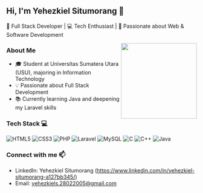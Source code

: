 ## Hi, I'm Yehezkiel Situmorang 👋 
🚀 Full Stack Developer | 💻 Tech Enthusiast | 🎯 Passionate about Web & Software Development

<img src="https://user-images.githubusercontent.com/74038190/212746035-d5c61762-973c-44c0-aec7-887f3b7690e3.gif" width="200" align="right">

### About Me
- 🎓 Student at Universitas Sumatera Utara (USU), majoring in Information Technology
- 💡 Passionate about Full Stack Development
- 📚 Currently learning Java and deepening my Laravel skills

### Tech Stack 💻
![HTML5](https://img.shields.io/badge/HTML5-%23E34F26.svg?style=flat&logo=html5&logoColor=white)
![CSS3](https://img.shields.io/badge/CSS3-%231572B6.svg?style=flat&logo=css3&logoColor=white)
![PHP](https://img.shields.io/badge/PHP-%23777BB4.svg?style=flat&logo=php&logoColor=white)
![Laravel](https://img.shields.io/badge/Laravel-%23FF2D20.svg?style=flat&logo=laravel&logoColor=white)
![MySQL](https://img.shields.io/badge/MySQL-%2300f.svg?style=flat&logo=mysql&logoColor=white)
![C](https://img.shields.io/badge/C-%2300599C.svg?style=flat&logo=c&logoColor=white)
![C++](https://img.shields.io/badge/C++-%2300599C.svg?style=flat&logo=c%2B%2B&logoColor=white)
![Java](https://img.shields.io/badge/java-%23ED8B00.svg?style=for-the-badge&logo=openjdk&logoColor=white)

### Connect with me 📫
- LinkedIn: Yehezkiel Situmorang (https://www.linkedin.com/in/yehezkiel-situmorang-a127bb345/)
- Email: yehezkiels.28022005@gmail.com

